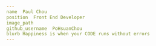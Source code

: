 ```yaml
---
name  Paul Chou
position  Front End Developer
image_path 
github_username  PoHsuanChou
blurb Happiness is when your CODE runs without errors
---
```


